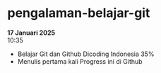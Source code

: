 # pengalaman-belajar-git

**17 Januari 2025**<br>
10:35
* Belajar Git dan Github Dicoding Indonesia 35%
* Menulis pertama kali Progress ini di Github

  
